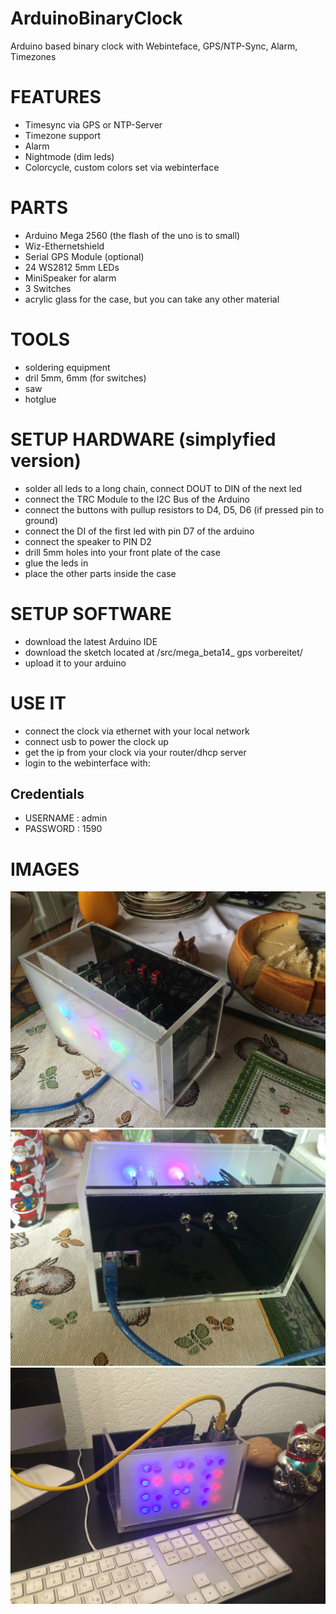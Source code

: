 # ArduinoBinaryClock
Arduino based binary clock with Webinteface, GPS/NTP-Sync, Alarm, Timezones


# FEATURES
* Timesync via GPS or NTP-Server
* Timezone support
* Alarm
* Nightmode (dim leds)
* Colorcycle, custom colors set via webinterface

# PARTS
* Arduino Mega 2560 (the flash of the uno is to small)
* Wiz-Ethernetshield
* Serial GPS Module (optional)
* 24 WS2812 5mm LEDs
* MiniSpeaker for alarm
* 3 Switches
* acrylic glass for the case, but you can take any other material

# TOOLS
* soldering equipment
* dril 5mm, 6mm (for switches)
* saw
* hotglue

# SETUP HARDWARE (simplyfied version)
* solder all leds to a long chain,  connect DOUT to DIN of the next led
* connect the TRC Module to the I2C Bus of the Arduino
* connect the buttons with pullup resistors to D4, D5, D6 (if pressed pin to ground)
* connect the DI of the first led with pin D7 of the arduino
* connect the speaker to PIN D2
* drill 5mm holes into your front plate of the case
* glue the leds in
* place the other parts inside the case 

# SETUP SOFTWARE
* download the latest Arduino IDE
* download the sketch located at /src/mega_beta14_ gps vorbereitet/
* upload it to your arduino 

# USE IT
* connect the clock via ethernet with your local network
* connect usb to power the clock up
* get the ip from your clock via your router/dhcp server
* login to the webinterface with:

## Credentials
* USERNAME : admin
* PASSWORD : 1590

# IMAGES
![Gopher image](PHOTOS/clock_final.JPG)
![Gopher image](PHOTOS/clock_back.JPG)
![Gopher image](PHOTOS/a_part.JPG)
